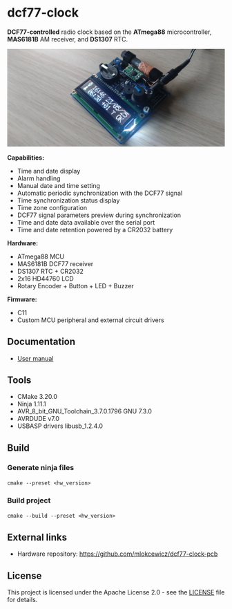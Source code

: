 # dcf77-clock 

**DCF77-controlled** radio clock based on the **ATmega88** microcontroller, **MAS6181B** AM receiver, and **DS1307** RTC.

![dcf77_clock_assembled](./docs/img/dcf77_clock_assembled.JPG)

**Capabilities:**
* Time and date display
* Alarm handling
* Manual date and time setting
* Automatic periodic synchronization with the DCF77 signal
* Time synchronization status display
* Time zone configuration
* DCF77 signal parameters preview during synchronization
* Time and date data available over the serial port
* Time and date retention powered by a CR2032 battery
  
**Hardware:**
* ATmega88 MCU
* MAS6181B DCF77 receiver
* DS1307 RTC + CR2032
* 2x16 HD44760 LCD
* Rotary Encoder + Button + LED + Buzzer

**Firmware:**
* C11
* Custom MCU peripheral and external circuit drivers

## Documentation

* [User manual](docs/user_manual.md)

## Tools
* CMake 3.20.0
* Ninja 1.11.1 
* AVR_8_bit_GNU_Toolchain_3.7.0.1796 GNU 7.3.0
* AVRDUDE v7.0
* USBASP drivers libusb_1.2.4.0

## Build

### Generate ninja files
`cmake --preset <hw_version>`

### Build project
`cmake --build --preset <hw_version>`

## External links
* Hardware repository: https://github.com/mlokcewicz/dcf77-clock-pcb

## License

This project is licensed under the Apache License 2.0 - see the [LICENSE](./LICENSE) file for details.
